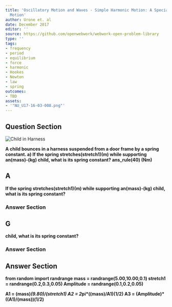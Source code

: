 ```yaml
---
title: 'Oscillatory Motion and Waves - Simple Harmonic Motion: A Special Periodic
  Motion'
author: Urone et. al
date: December 2017
editor: ''
source: https://github.com/openwebwork/webwork-open-problem-library
type: ''
tags:
- frequency
- period
- equilibrium
- force
- harmonic
- Hookes
- Newton
- law
- spring
outcomes:
- TBD
assets:
- '"NU_U17-16-03-008.png"'
---
```


## Question Section 

![Child in Harness]("NU_U17-16-03-008.png")

<b>
A child bounces in a harness suspended from a door frame by a spring constant.
a)  If the spring stretches(stretch1)(m) while supporting an(mass)-(kg) child, what is its spring constant? 
ans_rule(40) (Nm)

## A
 If the spring stretches(stretch1)(m) while supporting an(mass)-(kg) child, what is its spring constant? 
### Answer Section
## G
child, what is its spring constant? 
### Answer Section


## Answer Section

from random import randrange
mass = randrange(5.00,10.00,0.1) 
stretch1 = randrange(0.2,0.3,0.05)
Amplitude = randrange(0.1,0.2,0.05)

A1 = (mass)*(9.80)/(stretch1)
A2 = 2*pi*((mass)/A1)**(1/2)
A3 = (Amplitude)*((A1)/(mass))**(1/2)